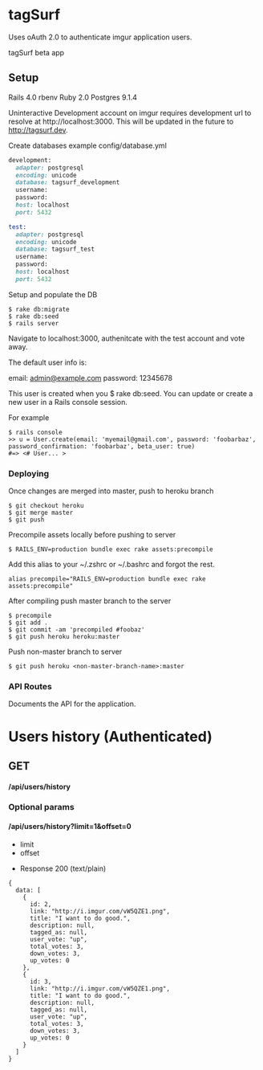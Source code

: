 tagSurf
=======

Uses oAuth 2.0 to authenticate imgur application users.

tagSurf beta app


## Setup

Rails 4.0
rbenv Ruby 2.0
Postgres 9.1.4

Uninteractive Development account on imgur requires development url to resolve at http://localhost:3000. This will be updated in the future to http://tagsurf.dev.

Create databases
example config/database.yml

```ruby
development:
  adapter: postgresql
  encoding: unicode
  database: tagsurf_development
  username:
  password:
  host: localhost
  port: 5432

test:
  adapter: postgresql
  encoding: unicode
  database: tagsurf_test
  username:
  password:
  host: localhost
  port: 5432
```

Setup and populate the DB
```
$ rake db:migrate
$ rake db:seed
$ rails server
```

Navigate to localhost:3000, authenitcate with the test account and vote away.

The default user info is:

email: admin@example.com
password: 12345678

This user is created when you $ rake db:seed. You can update or create a new user in a Rails console session.

For example
```
$ rails console
>> u = User.create(email: 'myemail@gmail.com', password: 'foobarbaz', password_confirmation: 'foobarbaz', beta_user: true)
#=> <# User... >
```

### Deploying

Once changes are merged into master, push to heroku branch
```
$ git checkout heroku
$ git merge master
$ git push
```

Precompile assets locally before pushing to server
```
$ RAILS_ENV=production bundle exec rake assets:precompile
```

Add this alias to your ~/.zshrc or ~/.bashrc and forgot the rest.
```
alias precompile="RAILS_ENV=production bundle exec rake assets:precompile"
```

After compiling push master branch to the server
```
$ precompile
$ git add .
$ git commit -am 'precompiled #foobaz'
$ git push heroku heroku:master
```

Push non-master branch to server
```
$ git push heroku <non-master-branch-name>:master
```


### API Routes

Documents the API for the application.

# Users history (Authenticated)

## GET
#### /api/users/history

### Optional params
#### /api/users/history?limit=1&offset=0

- limit
- offset

+ Response 200 (text/plain)
```
{
  data: [
    {
      id: 2,
      link: "http://i.imgur.com/vW5QZE1.png",
      title: "I want to do good.",
      description: null,
      tagged_as: null,
      user_vote: "up",
      total_votes: 3,
      down_votes: 3,
      up_votes: 0
    },
    {
      id: 3,
      link: "http://i.imgur.com/vW5QZE1.png",
      title: "I want to do good.",
      description: null,
      tagged_as: null,
      user_vote: "up",
      total_votes: 3,
      down_votes: 3,
      up_votes: 0
    }
  ]
}
```

